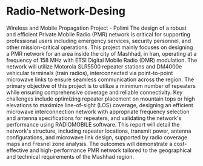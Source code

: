 # Radio-Network-Desing
Wireless and Mobile Propagation Project - Polimi
The design of a robust and efficient Private Mobile Radio (PMR) network is critical for
supporting professional users including emergency services, security personnel, and other
mission-critical operations. This project mainly focuses on designing a PMR network for an
area inside the city of Mashhad, in Iran, operating at a frequency of 158 MHz with ETSI Digital
Mobile Radio (DMR) modulation. The network will utilize Motorola SLR5500 repeater stations
and DM4000e vehicular terminals (train radios), interconnected via point-to-point microwave
links to ensure seamless communication across the region.
The primary objective of this project is to utilize a minimum number of repeaters while
ensuring comprehensive coverage and reliable connectivity. Key challenges include
optimizing repeater placement on mountain tops or high elevations to maximize line-of-sight
(LOS) coverage, designing an efficient microwave interconnection network with appropriate
frequency selection and antenna specifications for repeaters, and validating the network's
performance using RADIOMOBILE software.
This report will detail the network's structure, including repeater locations, transmit power,
antenna configurations, and microwave link design, supported by radio coverage maps and
Fresnel zone analysis. The outcomes will demonstrate a cost-effective and high-performance
PMR network tailored to the geographical and technical requirements of the Mashhad region.

